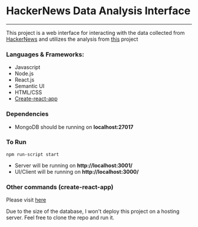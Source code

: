 # HackerNews Data Analysis Interface
---

This project is a web interface for interacting with the data collected from [HackerNews](https://news.ycombinator.com/) and utilizes the analysis from [this](https://github.com/workofart/HackerNews) project

### Languages & Frameworks:

- Javascript
- Node.js
- React.js
- Semantic UI
- HTML/CSS
- [Create-react-app](https://github.com/facebookincubator/create-react-app)

### Dependencies
  - MongoDB should be running on **localhost:27017**

### To Run

`npm run-script start`

- Server will be running on **http://localhost:3001/**
- UI/Client will be running on **http://localhost:3000/**

### Other commands (create-react-app)

Please visit [here](https://github.com/facebookincubator/create-react-app/blob/master/README.md)

Due to the size of the database, I won't deploy this project on a hosting server. Feel free to clone the repo and run it.